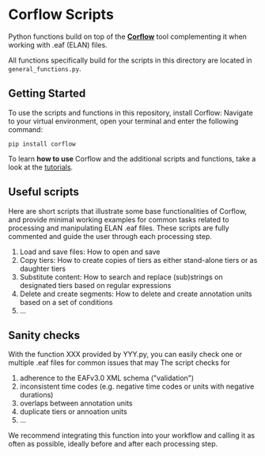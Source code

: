 # Corflow Scripts

Python functions build on top of the **[Corflow](https://github.com/DoReCo/corflow)** tool complementing it when working with .eaf (ELAN) files.

All functions specifically build for the scripts in this directory are located in `general_functions.py`.

## Getting Started

To use the scripts and functions in this repository, install Corflow: Navigate to your virtual environment, open your terminal and enter the following command:

```shell
pip install corflow
```

To learn **how to use** Corflow and the additional scripts and functions, take a look at the [tutorials](./tutorials/).

## Useful scripts 

Here are short scripts that illustrate some base functionalities of Corflow, and provide minimal working examples for common tasks related to processing and manipulating ELAN .eaf files. These scripts are fully commented and guide the user through each processing step.

1. Load and save files: How to open and save 
2. Copy tiers: How to create copies of tiers as either stand-alone tiers or as daughter tiers
3. Substitute content: How to search and replace (sub)strings on designated tiers based on regular expressions
4. Delete and create segments: How to delete and create annotation units based on a set of conditions
5. ...

## Sanity checks

With the function XXX provided by YYY.py, you can easily check one or multiple .eaf files for common issues that may 
The script checks for 

1. adherence to the EAFv3.0 XML schema ("validation")
2. inconsistent time codes (e.g. negative time codes or units with negative durations) 
4. overlaps between annotation units
5. duplicate tiers or annoation units
6. ...

We recommend integrating this function into your workflow and calling it as often as possible, ideally before and after each processing step.
